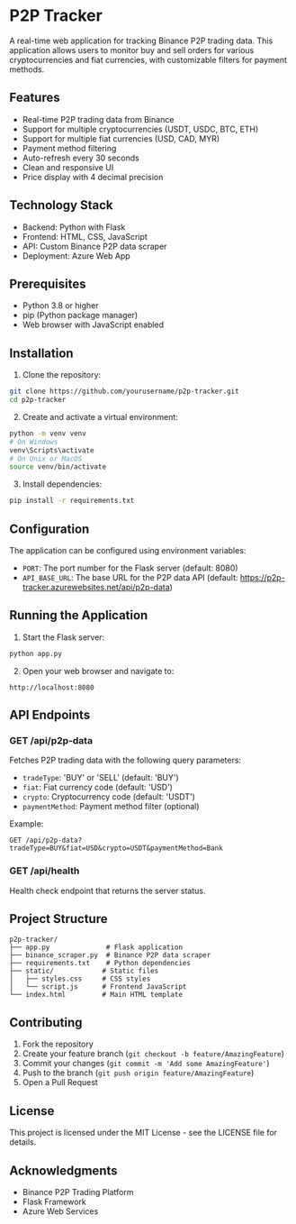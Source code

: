 # P2P Tracker

A real-time web application for tracking Binance P2P trading data. This application allows users to monitor buy and sell orders for various cryptocurrencies and fiat currencies, with customizable filters for payment methods.

## Features

- Real-time P2P trading data from Binance
- Support for multiple cryptocurrencies (USDT, USDC, BTC, ETH)
- Support for multiple fiat currencies (USD, CAD, MYR)
- Payment method filtering
- Auto-refresh every 30 seconds
- Clean and responsive UI
- Price display with 4 decimal precision

## Technology Stack

- Backend: Python with Flask
- Frontend: HTML, CSS, JavaScript
- API: Custom Binance P2P data scraper
- Deployment: Azure Web App

## Prerequisites

- Python 3.8 or higher
- pip (Python package manager)
- Web browser with JavaScript enabled

## Installation

1. Clone the repository:
```bash
git clone https://github.com/yourusername/p2p-tracker.git
cd p2p-tracker
```

2. Create and activate a virtual environment:
```bash
python -m venv venv
# On Windows
venv\Scripts\activate
# On Unix or MacOS
source venv/bin/activate
```

3. Install dependencies:
```bash
pip install -r requirements.txt
```

## Configuration

The application can be configured using environment variables:

- `PORT`: The port number for the Flask server (default: 8080)
- `API_BASE_URL`: The base URL for the P2P data API (default: https://p2p-tracker.azurewebsites.net/api/p2p-data)

## Running the Application

1. Start the Flask server:
```bash
python app.py
```

2. Open your web browser and navigate to:
```
http://localhost:8080
```

## API Endpoints

### GET /api/p2p-data

Fetches P2P trading data with the following query parameters:

- `tradeType`: 'BUY' or 'SELL' (default: 'BUY')
- `fiat`: Fiat currency code (default: 'USD')
- `crypto`: Cryptocurrency code (default: 'USDT')
- `paymentMethod`: Payment method filter (optional)

Example:
```
GET /api/p2p-data?tradeType=BUY&fiat=USD&crypto=USDT&paymentMethod=Bank
```

### GET /api/health

Health check endpoint that returns the server status.

## Project Structure

```
p2p-tracker/
├── app.py              # Flask application
├── binance_scraper.py  # Binance P2P data scraper
├── requirements.txt    # Python dependencies
├── static/            # Static files
│   ├── styles.css     # CSS styles
│   └── script.js      # Frontend JavaScript
└── index.html         # Main HTML template
```

## Contributing

1. Fork the repository
2. Create your feature branch (`git checkout -b feature/AmazingFeature`)
3. Commit your changes (`git commit -m 'Add some AmazingFeature'`)
4. Push to the branch (`git push origin feature/AmazingFeature`)
5. Open a Pull Request

## License

This project is licensed under the MIT License - see the LICENSE file for details.

## Acknowledgments

- Binance P2P Trading Platform
- Flask Framework
- Azure Web Services

